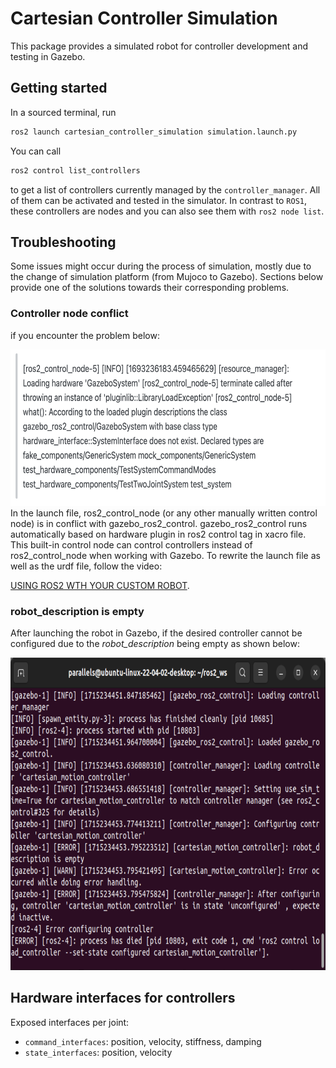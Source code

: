 # Cartesian Controller Simulation
This package provides a simulated robot for controller development and testing in Gazebo.

## Getting started
In a sourced terminal, run
```bash
ros2 launch cartesian_controller_simulation simulation.launch.py
```

You can call
```bash
ros2 control list_controllers
```
to get a list of controllers currently managed by the `controller_manager`.
All of them can be activated and tested in the simulator.
In contrast to `ROS1`, these controllers are nodes and you can also see them with `ros2 node list`.


## Troubleshooting
Some issues might occur during the process of simulation, mostly due to the change of simulation platform (from Mujoco to Gazebo). Sections below provide one of the solutions towards their corresponding problems.

### Controller node conflict
if you encounter the problem below:

<img src="/resources/12.png" alt="p1" width="650" height="250">
In the launch file, ros2_control_node (or any other manually written control node) is in conflict with gazebo_ros2_control. gazebo_ros2_control runs automatically based on hardware plugin in ros2 control tag in xacro file. This built-in control node can control controllers instead of ros2_control_node when working with Gazebo. To rewrite the launch file as well as the urdf file, follow the video:

[USING ROS2 WTH YOUR CUSTOM ROBOT](https://www.youtube.com/watch?v=EosEikbZhiM).


### robot_description is empty
After launching the robot in Gazebo, if the desired controller cannot be configured due to the *robot_description* being empty as shown below:

<img src="/resources/13.png" alt="p1" width="750" height="500">


## Hardware interfaces for controllers
Exposed interfaces per joint:

- `command_interfaces`: position, velocity, stiffness, damping
- `state_interfaces`: position, velocity

